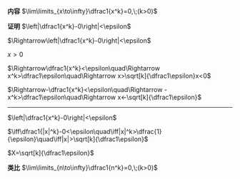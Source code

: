 **内容**
$\lim\limits_{x\to\infty}\dfrac1{x^k}=0,\;(k>0)$

**证明**
$\left|\dfrac1{x^k}-0\right|<\epsilon$

$\Rightarrow\left|\dfrac1{x^k}-0\right|<\epsilon$

$x>0$

$\Rightarrow\dfrac1{x^k}<\epsilon\quad\Rightarrow x^k>\dfrac1\epsilon\quad\Rightarrow x>\sqrt[k]{\dfrac1\epsilon}x<0$

$\Rightarrow-\dfrac1{x^k}<\epsilon\quad\Rightarrow -x^k>\dfrac1\epsilon\quad\Rightarrow x<-\sqrt[k]{\dfrac1\epsilon}$

---

$\left|\dfrac1{x^k}-0\right|<\epsilon$

$\iff\dfrac1{|x|^k}-0<\epsilon\quad\iff|x|^k>\dfrac{1}{\epsilon}\quad\iff|x|>\sqrt[k]{\dfrac1\epsilon}$

$X=\sqrt[k]{\dfrac1\epsilon}$

**类比**
$\lim\limits_{n\to\infty}\dfrac1{n^k}=0,\;(k>0)$

